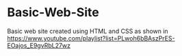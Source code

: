 # Basic-Web-Site
Basic web site created using HTML and CSS as shown in https://www.youtube.com/playlist?list=PLwoh6bBAszPrES-EOajos_E9gvRbL27wz
